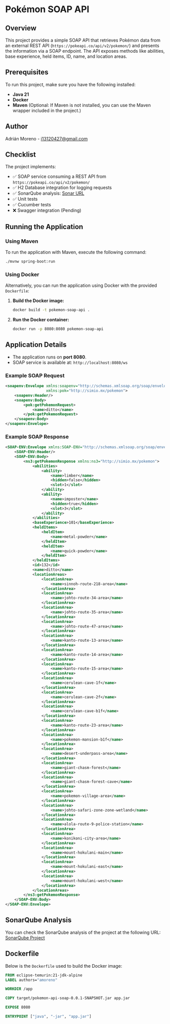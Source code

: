 
# Pokémon SOAP API

## Overview
This project provides a simple SOAP API that retrieves Pokémon data from an external REST API (`https://pokeapi.co/api/v2/pokemon/`) and presents the information via a SOAP endpoint. The API exposes methods like abilities, base experience, held items, ID, name, and location areas.

## Prerequisites
To run this project, make sure you have the following installed:

- **Java 21**
- **Docker**
- **Maven** (Optional: If Maven is not installed, you can use the Maven wrapper included in the project.)

## Author
Adrián Moreno - [i13120427@gmail.com](mailto:i13120427@gmail.com)

## Checklist
The project implements:

- ✅ SOAP service consuming a REST API from `https://pokeapi.co/api/v2/pokemon/`
- ✅ H2 Database integration for logging requests
- ✅ SonarQube analysis: [Sonar URL](https://sonarcloud.io/summary/new_code?id=Monoradioactivo_bnky-test)
- ✅ Unit tests
- ✅ Cucumber tests
- ❌ Swagger integration (Pending)

## Running the Application

### Using Maven

To run the application with Maven, execute the following command:

```bash
./mvnw spring-boot:run
```

### Using Docker

Alternatively, you can run the application using Docker with the provided `Dockerfile`:

1. **Build the Docker image:**
   ```bash
   docker build -t pokemon-soap-api .
   ```

2. **Run the Docker container:**
   ```bash
   docker run -p 8080:8080 pokemon-soap-api
   ```

## Application Details

- The application runs on **port 8080**.
- SOAP service is available at: `http://localhost:8080/ws`

### Example SOAP Request

```xml
<soapenv:Envelope xmlns:soapenv="http://schemas.xmlsoap.org/soap/envelope/"
                  xmlns:pok="http://simio.mx/pokemon">
    <soapenv:Header/>
    <soapenv:Body>
        <pok:getPokemonRequest>
            <name>ditto</name>
        </pok:getPokemonRequest>
    </soapenv:Body>
</soapenv:Envelope>
```

### Example SOAP Response

```xml
<SOAP-ENV:Envelope xmlns:SOAP-ENV="http://schemas.xmlsoap.org/soap/envelope/">
    <SOAP-ENV:Header/>
    <SOAP-ENV:Body>
        <ns3:getPokemonResponse xmlns:ns3="http://simio.mx/pokemon">
            <abilities>
                <ability>
                    <name>limber</name>
                    <hidden>false</hidden>
                    <slot>1</slot>
                </ability>
                <ability>
                    <name>imposter</name>
                    <hidden>true</hidden>
                    <slot>3</slot>
                </ability>
            </abilities>
            <baseExperience>101</baseExperience>
            <heldItems>
                <heldItem>
                    <name>metal-powder</name>
                </heldItem>
                <heldItem>
                    <name>quick-powder</name>
                </heldItem>
            </heldItems>
            <id>132</id>
            <name>ditto</name>
            <locationAreas>
                <locationArea>
                    <name>sinnoh-route-218-area</name>
                </locationArea>
                <locationArea>
                    <name>johto-route-34-area</name>
                </locationArea>
                <locationArea>
                    <name>johto-route-35-area</name>
                </locationArea>
                <locationArea>
                    <name>johto-route-47-area</name>
                </locationArea>
                <locationArea>
                    <name>kanto-route-13-area</name>
                </locationArea>
                <locationArea>
                    <name>kanto-route-14-area</name>
                </locationArea>
                <locationArea>
                    <name>kanto-route-15-area</name>
                </locationArea>
                <locationArea>
                    <name>cerulean-cave-1f</name>
                </locationArea>
                <locationArea>
                    <name>cerulean-cave-2f</name>
                </locationArea>
                <locationArea>
                    <name>cerulean-cave-b1f</name>
                </locationArea>
                <locationArea>
                    <name>kanto-route-23-area</name>
                </locationArea>
                <locationArea>
                    <name>pokemon-mansion-b1f</name>
                </locationArea>
                <locationArea>
                    <name>desert-underpass-area</name>
                </locationArea>
                <locationArea>
                    <name>giant-chasm-forest</name>
                </locationArea>
                <locationArea>
                    <name>giant-chasm-forest-cave</name>
                </locationArea>
                <locationArea>
                    <name>pokemon-village-area</name>
                </locationArea>
                <locationArea>
                    <name>johto-safari-zone-zone-wetland</name>
                </locationArea>
                <locationArea>
                    <name>alola-route-9-police-station</name>
                </locationArea>
                <locationArea>
                    <name>konikoni-city-area</name>
                </locationArea>
                <locationArea>
                    <name>mount-hokulani-main</name>
                </locationArea>
                <locationArea>
                    <name>mount-hokulani-east</name>
                </locationArea>
                <locationArea>
                    <name>mount-hokulani-west</name>
                </locationArea>
            </locationAreas>
        </ns3:getPokemonResponse>
    </SOAP-ENV:Body>
</SOAP-ENV:Envelope>
```

## SonarQube Analysis

You can check the SonarQube analysis of the project at the following URL:  
[SonarQube Project](https://sonarcloud.io/summary/new_code?id=Monoradioactivo_bnky-test)

## Dockerfile

Below is the `Dockerfile` used to build the Docker image:

```dockerfile
FROM eclipse-temurin:21-jdk-alpine
LABEL authors="amoreno"

WORKDIR /app

COPY target/pokemon-api-soap-0.0.1-SNAPSHOT.jar app.jar

EXPOSE 8080

ENTRYPOINT ["java", "-jar", "app.jar"]
```
